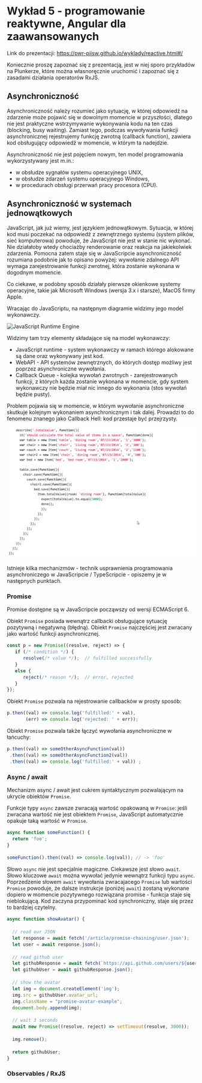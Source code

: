 # Wykład 5 - programowanie reaktywne, Angular dla zaawansowanych
Link do prezentacji: https://pwr-piisw.github.io/wyklady/reactive.html#/

Koniecznie proszę zapoznać się z prezentacją, jest w niej sporo przykładów na Plunkerze, które można własnoręcznie uruchomić i zapoznać się z zasadami działania operatorów RxJS.

## Asynchroniczność
Asynchroniczność należy rozumieć jako sytuację, w której odpowiedź na zdarzenie może pojawić się w dowolnym momencie w przyszłości, dlatego nie jest praktyczne wstrzymywanie wykonywania kodu na ten czas (blocking, busy waiting). Zamiast tego, podczas wywoływania funkcji asynchronicznej rejestrujemy funkcję zwrotną (callback function), zawiera kod obsługujący odpowiedź w momencie, w którym ta nadejdzie.

Asynchroniczność nie jest pojęciem nowym, ten model programowania wykorzystywany jest m.in.:
* w obsłudze sygnałów systemu operacyjnego UNIX,
* w obsłudze zdarzeń systemu operacyjnego Windows,
* w procedurach obsługi przerwań pracy procesora (CPU).

## Asynchroniczność w systemach jednowątkowych
JavaScript, jak już wiemy, jest językiem jednowątkowym. Sytuacja, w której kod musi poczekać na odpowiedź z zewnętrznego systemu (system plików, sieć komputerowa) powoduje, że JavaScript nie jest w stanie nic wykonać. Nie działałoby wtedy chociażby renderowanie oraz reakcja na jakiekolwiek zdarzenia. Pomocna zatem staje się w JavaScripcie asynchroniczność rozumiana podobnie jak to opisano powyżej: wywołanie zdalnego API wymaga zarejestrowanie funkcji zwrotnej, która zostanie wykonana w dogodnym momencie.

Co ciekawe, w podobny sposób działały pierwsze okienkowe systemy operacyjne, takie jak Microsoft Windows (wersja 3.x i starsze), MacOS firmy Apple.

Wracając do JavaScriptu, na następnym diagramie widzimy jego model wykonawczy.

![JavaScript Runtime Engine](../img/JavaScript-runtime-engine.png)

Widzimy tam trzy elementy składające się na model wykonawczy:
* JavaScript runtime - system wykonawczy w ramach którego alokowane są dane oraz wykonywany jest kod.
* WebAPI - API systemów zewnętrznych, do których dostęp możliwy jest poprzez asynchroniczne wywołania.
* Callback Queue - kolejka wywołań zwrotnych - zarejestrowanych funkcji, z których każda zostanie wykonana w momencie, gdy system wykonawczy nie będzie miał nic innego do wykonania (stos wywołań będzie pusty).

Problem pojawia się w momencie, w którym wywołanie asynchroniczne skutkuje kolejnym wykonaniem asynchronicznym i tak dalej. Prowadzi to do fenomenu znanego jako Callback Hell: kod przestaje być przejrzysty.

![Callback hell](../img/Callback-Hell.png)

Istnieje kilka mechanizmów - technik usprawnienia programowania asynchroniczego w JavaScripcie / TypeScripcie - opiszemy je w następnych punktach.

### Promise
Promise dostępne są w JavaScripcie począwszy od wersji ECMAScript 6.

Obiekt `Promise` posiada wewnątrz callbacki obsługujące sytuację pozytywną i negatywną (błędną). Obiekt `Promise` najczęściej jest zwracany jako wartość funkcji asynchronicznej.

```JavaScript
const p = new Promise((resolve, reject) => {
   if (/* condition */) {
      resolve(/* value */);  // fulfilled successfully
   }
   else {
      reject(/* reason */);  // error, rejected
   }
});
```

Obiekt `Promise` pozwala na rejestrowanie callbacków w prosty sposób:

```JavaScript
p.then((val) => console.log('fulfilled:' + val),
       (err) => console.log('rejected: ' + err));
```

Obiekt `Promise` pozwala także łączyć wywołania asynchroniczne w łańcuchy:

```JavaScript
p.then((val) => someOtherAsyncFunction(val))
 .then((val) => someOtherAsyncFunction2(val))
 .then((val) => console.log('fulfilled:' + val)) ;
```

### Async / await

Mechanizm async / await jest cukrem syntaktycznym pozwalającym na ukrycie obiektów `Promise`.

Funkcje typy `async` zawsze zwracają wartość opakowaną w `Promise`: jeśli zwracana wartość nie jest obiektem `Promise`, JavaScript automatycznie opakuje taką wartość w `Promise`.

```JavaScript
async function someFunction() {
  return 'foo';
}

someFunction().then((val) => console.log(val)); // -> 'foo'
```

Słowo `async` nie jest specjalnie magiczne. Ciekawsze jest słowo `await`. Słowo kluczowe `await` można wywołać jedynie wewnątrz funkcji typu `async`. Poprzedzenie słowem `await` wywołania zwracajacego `Promise` lub wartości `Promise` powoduje, że dalsze instrukcje (poniżej `await`) zostaną wykonane dopiero w momencie pozytywnego rozwiązana promise - funkcja staje się nieblokującą. Kod zaczyna przypominać kod synchroniczny, staje się przez to bardziej czytelny.

```JavaScript
async function showAvatar() {

  // read our JSON
  let response = await fetch('/article/promise-chaining/user.json');
  let user = await response.json();

  // read github user
  let githubResponse = await fetch(`https://api.github.com/users/${user.name}`);
  let githubUser = await githubResponse.json();

  // show the avatar
  let img = document.createElement('img');
  img.src = githubUser.avatar_url;
  img.className = "promise-avatar-example";
  document.body.append(img);

  // wait 3 seconds
  await new Promise((resolve, reject) => setTimeout(resolve, 3000));

  img.remove();

  return githubUser;
}
```

### Observables / RxJS
